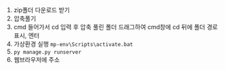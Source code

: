 1. zip폴더 다운로드 받기
2. 압축풀기
3. cmd 들어가서 cd 입력 후 압축 풀린 폴더 드래그하여 cmd창에 cd 뒤에 폴더 경로 표시, 엔터
4. 가상환경 실행 `mp-env\Scripts\activate.bat`
5. `py manage.py runserver`
6. 웹브라우저에 주소 
